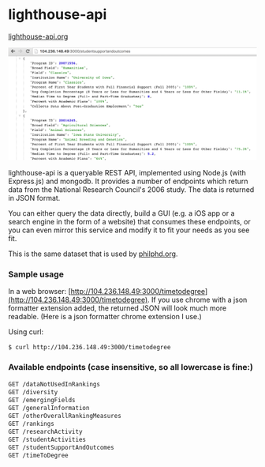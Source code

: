 # lighthouse-api

[lighthouse-api.org](http://lighthouse-api.org)

![Screenshot](screenshot.png)

lighthouse-api is a queryable REST API, implemented using Node.js (with Express.js) and mongodb.  It provides a number of endpoints which return data from the National Research Council's 2006 study. The data is returned in JSON format.

You can either query the data directly, build a GUI (e.g. a iOS app or a search engine in the form of a website) that consumes these endpoints, or you can even mirror this service and modify it to fit your needs as you see fit. 

This is the same dataset that is used by [philphd.org](http://philphd.org).


### Sample usage

In a web browser:
[http://104.236.148.49:3000/timetodegree](http://104.236.148.49:3000/timetodegree). If you use chrome with a json formatter extension added, the returned JSON will look much more readable. (Here is a json formatter chrome extension I use.)

Using curl:
```
$ curl http://104.236.148.49:3000/timetodegree
```

### Available endpoints (case insensitive, so all lowercase is fine:)

```
GET /dataNotUsedInRankings
GET /diversity
GET /emergingFields
GET /generalInformation
GET /otherOverallRankingMeasures
GET /rankings
GET /researchActivity
GET /studentActivities
GET /studentSupportAndOutcomes
GET /timeToDegree
```
